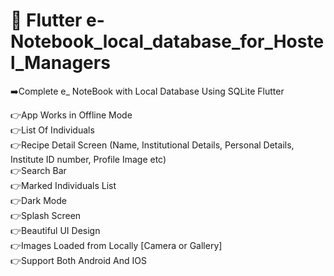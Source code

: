 # 📲 Flutter e-Notebook_local_database_for_Hostel_Managers <br> 

➡️Complete e_ NoteBook with Local Database Using SQLite Flutter

👉App Works in Offline Mode <br> 
👉List Of Individuals <br> 
👉Recipe Detail Screen (Name, Institutional Details, Personal Details, Institute ID number, Profile Image etc)<br> 
👉Search Bar<br> 
👉Marked Individuals List<br> 
👉Dark Mode<br> 
👉Splash Screen<br> 
👉Beautiful UI Design<br> 
👉Images Loaded from Locally [Camera or Gallery]<br> 
👉Support Both Android And IOS <br> 




